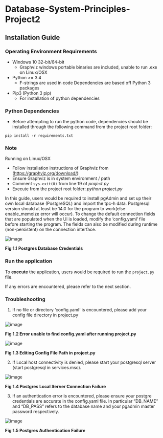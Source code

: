 # **Database-System-Principles-Project2**

## Installation Guide

### Operating Environment Requirements
* Windows 10 32-bit/64-bit
    * Graphviz windows portable binaries are included, unable to run .exe on Linux/OSX
* Python >= 3.4
    * F-strings are used in code
Dependencies are based off Python 3 packages
* Pip3 (Python 3 pip)
    * For installation of python dependencies

### Python Dependencies
* Before attempting to run the python code, dependencies should be installed through the following command from the project root folder:  
```
pip install -r requirements.txt
```

### Note
Running on Linux/OSX
* Follow installation instructions of Graphviz from (https://graphviz.org/download/)
* Ensure Graphviz is in system environment / path
* Comment `sys.exit(0)` from line 19 of *project.py*
* Execute from the project root folder: *python project.py*

In this guide, users would be required to install pgAdmin and set up their own local database (PostgreSQL) and import the tpc-h data. Postgresql version should at least be 14.0 for the program to work(else enable_memoize error will occur). To change the default connection fields that are populated when the UI is loaded, modify the ‘config.yaml’ file before starting the program.
The fields can also be modified during runtime (non-persistent) on the connection interface. 

![image](https://user-images.githubusercontent.com/81215661/201454552-28019bb2-12ec-43c1-bc2a-5ae98a080389.png)

**Fig 1.1 Postgres Database Credentials**


### Run the application
To **execute** the application, users would be required to run the `project.py` file. 

If any errors are encountered, please refer to the next section.

### Troubleshooting
  1. If no file or directory ‘config.yaml’ is encountered, please add your config file directory in project.py


![image](https://user-images.githubusercontent.com/81215661/201454569-18ca2c32-e335-4cf1-983b-2aea56cd0672.png)

**Fig 1.2 Error unable to find config.yaml after running project.py**


![image](https://user-images.githubusercontent.com/81215661/201454653-aca6883e-c1bd-4676-8072-96fd6d48ba76.png)

**Fig 1.3 Editing Config File Path in project.py**

  2. If Local host connectivity is denied, please start your postgresql server (start postgresql in services.msc).


![image](https://user-images.githubusercontent.com/81215661/201454878-6d7db180-e682-4c9b-8561-8d05c9d790c2.png)

**Fig 1.4 Postgres Local Server Connection Failure**

  3. If an authentication error is encountered, please ensure your postgre credentials are accurate in the config.yaml file. In particular “DB_NAME” and “DB_PASS” refers to the database name and your pgadmin master password respectively.


![image](https://user-images.githubusercontent.com/81215661/201454889-bbb9fcf4-5bd8-4f5f-939b-5e6c56e54af8.png)

**Fig 1.5 Postgres Authentication Failure**
